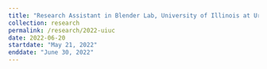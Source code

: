```yaml
---
title: "Research Assistant in Blender Lab, University of Illinois at Urbana-Champaign"
collection: research
permalink: /research/2022-uiuc
date: 2022-06-20
startdate: "May 21, 2022"
enddate: "June 30, 2022"
---
```


